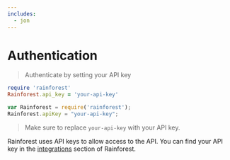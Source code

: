 ```yaml
---
includes:
  - jon
---
```


# Authentication

> Authenticate by setting your API key

```ruby
require 'rainforest'
Rainforest.api_key = 'your-api-key'
```



```javascript
var Rainforest = require('rainforest');
Rainforest.apiKey = "your-api-key";
```



> Make sure to replace `your-api-key` with your API key.

Rainforest uses API keys to allow access to the API. You can find your API key in the [integrations](https://app.rnfrst.com/settings/integrations) section of Rainforest.
